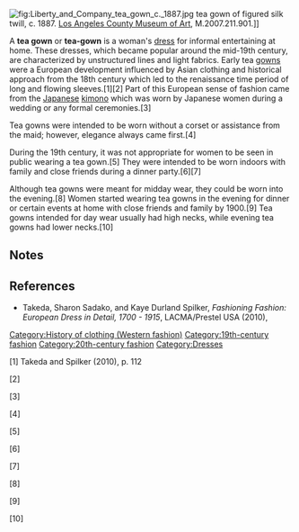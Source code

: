 ![](Liberty_and_Company_tea_gown_c._1887.jpg "fig:Liberty_and_Company_tea_gown_c._1887.jpg")
tea gown of figured silk twill, c. 1887. [Los Angeles County Museum of
Art](Los_Angeles_County_Museum_of_Art "wikilink"), M.2007.211.901.\]\]

A **tea gown** or **tea-gown** is a woman's [dress](dress "wikilink")
for informal entertaining at home. These dresses, which became popular
around the mid-19th century, are characterized by unstructured lines and
light fabrics. Early tea [gowns](gowns "wikilink") were a European
development influenced by Asian clothing and historical approach from
the 18th century which led to the renaissance time period of long and
flowing sleeves.[1][2] Part of this European sense of fashion came from
the [Japanese](Japan "wikilink") [kimono](kimono "wikilink") which was
worn by Japanese women during a wedding or any formal ceremonies.[3]

Tea gowns were intended to be worn without a corset or assistance from
the maid; however, elegance always came first.[4]

During the 19th century, it was not appropriate for women to be seen in
public wearing a tea gown.[5] They were intended to be worn indoors with
family and close friends during a dinner party.[6][7]

Although tea gowns were meant for midday wear, they could be worn into
the evening.[8] Women started wearing tea gowns in the evening for
dinner or certain events at home with close friends and family by
1900.[9] Tea gowns intended for day wear usually had high necks, while
evening tea gowns had lower necks.[10]

## Notes

## References

-   Takeda, Sharon Sadako, and Kaye Durland Spilker, *Fashioning
    Fashion: European Dress in Detail, 1700 - 1915*, LACMA/Prestel USA
    (2010),

[Category:History of clothing (Western
fashion)](Category:History_of_clothing_(Western_fashion) "wikilink")
[Category:19th-century
fashion](Category:19th-century_fashion "wikilink")
[Category:20th-century
fashion](Category:20th-century_fashion "wikilink")
[Category:Dresses](Category:Dresses "wikilink")

[1] Takeda and Spilker (2010), p. 112

[2]

[3]

[4]

[5]

[6]

[7]

[8]

[9]

[10]